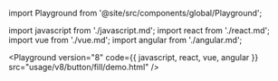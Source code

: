 import Playground from '@site/src/components/global/Playground';

import javascript from './javascript.md';
import react from './react.md';
import vue from './vue.md';
import angular from './angular.md';

<Playground version="8" code={{ javascript, react, vue, angular }} src="usage/v8/button/fill/demo.html" />
